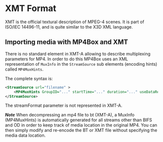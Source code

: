 # XMT Format

XMT is the official textural description of MPEG-4 scenes. It is part of ISO/IEC 14496-11, and is quite similar to the X3D XML language. 

## Importing media with MP4Box and XMT

There is no standard element in XMT-A allowing to describe multiplexing parameters for MP4. In order to do this MP4Box uses an XML representation of `MuxInfo` in the `StreamSource` sub elements (encoding hints) called `MP4MuxHints`.

The complete syntax is:

```xml
<StreamSource url="filename" >
    <MP4MuxHints GroupID="..." startTime="..." duration="..." useDataReference="..." noFrameDrop="..." SBR_Type="..." frameRate="..." compactSize="..." textNode="..." fontNode="..." />
</StreamSource>
```

The streamFormat parameter is not represented in XMT-A.

_**Note**_ When decompressing an mp4 file to bt (XMT-A), a MuxInfo (MP4MuxHints) is automatically generated for all streams other than BIFS and OD in order to keep track of media location in the original MP4. You can then simply modify and re-encode the BT or XMT file without specifying the media data location.
